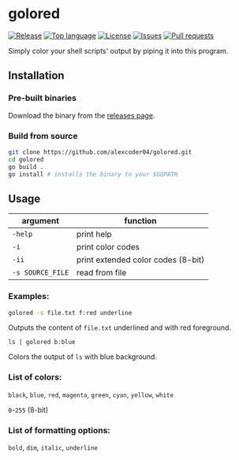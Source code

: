 
# golored

[![Release](https://img.shields.io/github/v/release/alexcoder04/golored)](https://github.com/alexcoder04/golored/releases/latest)
[![Top language](https://img.shields.io/github/languages/top/alexcoder04/golored)](https://github.com/alexcoder04/golored/search?l=go)
[![License](https://img.shields.io/github/license/alexcoder04/golored)](https://github.com/alexcoder04/golored/blob/main/LICENSE)
[![Issues](https://img.shields.io/github/issues/alexcoder04/golored)](https://github.com/alexcoder04/golored/issues)
[![Pull requests](https://img.shields.io/github/issues-pr/alexcoder04/golored)](https://github.com/alexcoder04/golored/pulls)

Simply color your shell scripts' output by piping it into this program.

## Installation

### Pre-built binaries

Download the binary from the [releases page](https://github.com/alexcoder04/golored/releases/latest).

### Build from source

```sh
git clone https://github.com/alexcoder04/golored.git
cd golored
go build .
go install # installs the binary to your $GOPATH
```

## Usage

| argument         | function                           |
|------------------|------------------------------------|
| `-help`          | print help                         |
| `-i`             | print color codes                  |
| `-ii`            | print extended color codes (8-bit) |
| `-s SOURCE_FILE` | read from file                     |

### Examples:

```sh
golored -s file.txt f:red underline
```

Outputs the content of `file.txt` underlined and with red foreground.

```
ls | golored b:blue
```

Colors the output of `ls` with blue background.

### List of colors:

`black`, `blue`, `red`, `magenta`, `green`, `cyan`, `yellow`, `white`

`0`-`255` (8-bit)

### List of formatting options:

`bold`, `dim`, `italic`, `underline`

